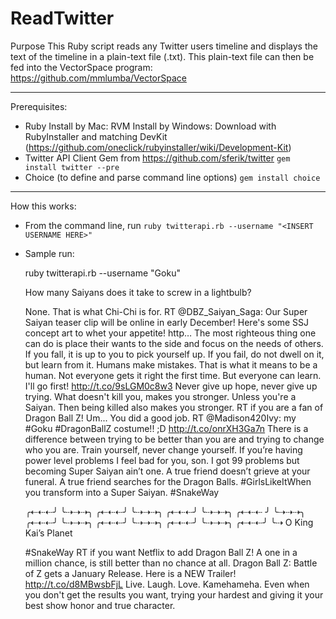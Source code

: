 ReadTwitter
======================
Purpose
This Ruby script reads any Twitter users timeline and displays the text of the timeline in a plain-text file (.txt). This plain-text file can then be fed into the VectorSpace program: https://github.com/mmlumba/VectorSpace

----------------------

Prerequisites:

* Ruby
Install by Mac: RVM
Install by Windows: Download with RubyInstaller and matching DevKit (https://github.com/oneclick/rubyinstaller/wiki/Development-Kit)
* Twitter API Client Gem from https://github.com/sferik/twitter
``` gem install twitter --pre ```
* Choice (to define and parse command line options)
``` gem install choice ```

----------------------

How this works:

* From the command line, run ``` ruby twitterapi.rb --username "<INSERT USERNAME HERE>" ```
* Sample run:

	ruby twitterapi.rb --username "Goku" 

	How many Saiyans does it take to screw in a lightbulb?

	None. That is what Chi-Chi is for.
	RT @DBZ_Saiyan_Saga: Our Super Saiyan teaser clip will be online in early December! Here's some SSJ concept art to whet your appetite! http…
	The most righteous thing one can do is place their wants to the side and focus on the needs of others.
	If you fall, it is up to you to pick yourself up. If you fail, do not dwell on it, but learn from it.
	Humans make mistakes. That is what it means to be a human. Not everyone gets it right the first time. But everyone can learn.
	I'll go first! http://t.co/9sLGM0c8w3
	Never give up hope, never give up trying.
	What doesn't kill you, makes you stronger. Unless you're a Saiyan. Then being killed also makes you stronger.
	RT if you are a fan of Dragon Ball Z!
	Um... You did a good job. RT @Madison420Ivy: my #Goku #DragonBallZ costume!! ;D http://t.co/onrXH3Ga7n
	There is a difference between trying to be better than you are and trying to change who you are. Train yourself, never change yourself.
	If you’re having power level problems I feel bad for you, son. I got 99 problems but becoming Super Saiyan ain’t one.
	A true friend doesn’t grieve at your funeral. A true friend searches for the Dragon Balls.
	#GirlsLikeItWhen you transform into a Super Saiyan.
	#SnakeWay

	╭⇠⇠⇠╯
	╰⇢⇢⇢╮
	╭⇠⇠⇠╯
	╰⇢⇢⇢╮
	╭⇠⇠⇠╯
	╰⇢⇢⇢╮
	╭⇠⇠⇠ ╯
	╰⇢⇢⇢╮
	╭⇠⇠⇠╯ 
	╰⇢⇢⇢╮
	╭⇠⇠⇠╯ 
	╰⇢⇢⇢╮ 
	╭⇠⇠⇠╯
	╰⇢⇢⇢╮
	╭⇠⇠⇠╯
	╰⇢ O King Kai’s Planet

	#SnakeWay
	RT if you want Netflix to add Dragon Ball Z!
	A one in a million chance, is still better than no chance at all.
	Dragon Ball Z: Battle of Z gets a January Release. Here is a NEW Trailer! 
	http://t.co/d8MBwsbFjL
	Live. Laugh. Love. Kamehameha.
	Even when you don't get the results you want, trying your hardest and giving it your best show honor and true character.